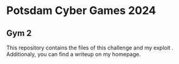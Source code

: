 # Potsdam Cyber Games 2024

## Gym 2

This repository contains the files of this challenge and my exploit .
Additionaly, you can find a writeup on my homepage.
